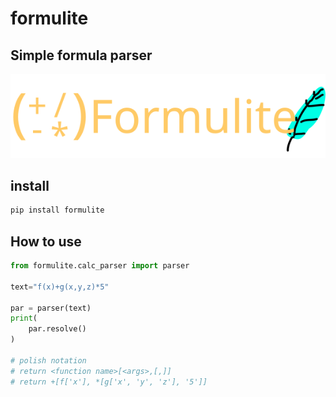 # formulite

## Simple formula parser

<img src="icon/formulite.svg">

## install

```bash
pip install formulite
```

## How to use

```python
from formulite.calc_parser import parser

text="f(x)+g(x,y,z)*5"

par = parser(text)
print(
    par.resolve()
)

# polish notation
# return <function name>[<args>,[,]]
# return +[f['x'], *[g['x', 'y', 'z'], '5']]

```